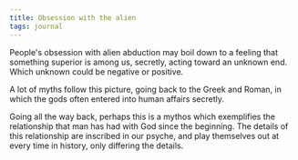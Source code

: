 ```yaml
---
title: Obsession with the alien
tags: journal
---
```


People's obsession with alien abduction may boil down to a feeling that
something superior is among us, secretly, acting toward an unknown end.
Which unknown could be negative or positive.

A lot of myths follow this picture, going back to the Greek and Roman,
in which the gods often entered into human affairs secretly.

Going all the way back, perhaps this is a mythos which exemplifies the
relationship that man has had with God since the beginning.  The details
of this relationship are inscribed in our psyche, and play themselves
out at every time in history, only differing the details.


